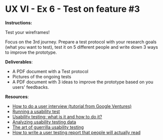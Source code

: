 # UX VI - Ex 6 - Test on feature #3

**Instructions:**

Test your wireframes! 

Focus on the 3rd journey. Prepare a test protocol with your research goals (what you want to test), test it on 5 different people and write down 3 ways to improve the prototype. 

**Deliverables**: 

- A PDF document with a Test protocol
- Pictures of the ongoing tests
- A PDF document with 3 ideas to improve the prototype based on you users' feedbacks.

**Resources**:

- [How to do a user interview (tutorial from Google Ventures)](https://www.youtube.com/watch?v=Qq3OiHQ-HCU)
- [Running a usability test](https://www.usability.gov/how-to-and-tools/methods/running-usability-tests.html)
- [Usability testing: what is it and how to do it?](https://uxdesign.cc/usability-testing-what-is-it-how-to-do-it-51356e5de5d)
- [Analyzing usability testing data](https://uxdesign.cc/analysing-usability-testing-data-97667ae4999e)
- [The art of guerrilla usability testing](http://www.uxbooth.com/articles/the-art-of-guerrilla-usability-testing/)
- [How to write a user testing report that people will actually read](https://uxdesign.cc/how-to-write-a-user-testing-report-that-people-will-actually-read-652d15d2f92e)
